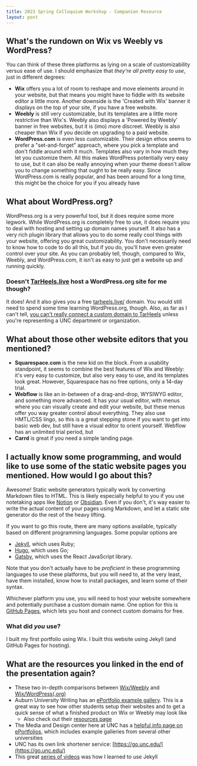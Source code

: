 ```yaml
---
title: 2023 Spring Colloquium Workshop - Companion Resource
layout: post
---
```


## What's the rundown on Wix vs Weebly vs WordPress?
You can think of these three platforms as lying on a scale of customizability versus ease of use. I should emphasize that *they're all pretty easy to use*, just in different degrees:
 - **Wix** offers you a lot of room to reshape and move elements around in your website, but that means you might have to fiddle with its website editor a little more. Another downside is the 'Created with Wix' banner it displays on the top of your site, if you have a free website.
 - **Weebly** is still very customizable, but its templates are a little more restrictive than Wix's. Weebly also displays a 'Powered by Weebly' banner in free websites, but it is (imo) more discreet. Weebly is also cheaper than Wix if you decide on upgrading to a paid website.
 - **WordPress.com** is even less customizable. Their design ethos seems to prefer a "set-and-forget" approach, where you pick a template and don't fiddle around with it much. Templates also vary in how much they let you customize them. All this makes WordPress potentially very easy to use, but it can also be really annoying when your theme doesn't allow you to change something that ought to be really easy. Since WordPress.com is really popular, and has been around for a long time, this might be the choice for you if you already have 

## What about WordPress.org?
WordPress.org is a very powerful tool, but it does require some more legwork. While WordPress.org is completely free to use, it does require you to deal with hosting and setting up domain names yourself. It also has a very rich plugin library that allows you to do some really cool things with your website, offering you great customizability. You don't necessarily need to know how to code to do all this, but if you do, you'll have even greater control over your site. As you can probably tell, though, compared to Wix, Weebly, and WordPress.com, it isn't as easy to just get a website up and running quickly.

### Doesn't [TarHeels.live](https://tarheels.live/) host a WordPress.org site for me though?
It does! And it also gives you a free [tarheels.live/](https://tarheels.live/) domain. You would still need to spend some time learning WordPress.org, though. Also, as far as I can't tell, [you can't really connect a custom domain to TarHeels](https://tarheels.live/domain-options/) unless you're representing a UNC department or organization.

## What about those other website editors that you mentioned?
- **Squarespace.com** is the new kid on the block. From a usability standpoint, it seems to combine the best features of Wix and Weebly: it's very easy to customize, but also very easy to use, and its templates look great. However, Squarespace has no free options, only a 14-day trial.
- **Webflow** is like an in-between of a drag-and-drop, WYSIWYG editor, and something more advanced. It has your usual editor, with menus where you can visually create and edit your website, but these menus offer you way greater control about everything. They also use HMTL/CSS lingo, so this is a great stepping stone if you want to get into basic web dev, but still have a visual editor to orient yourself. Webflow has an unlimited trial period, but  
- **Carrd** is great if you need a simple landing page.

## I actually know some programming, and would like to use some of the static website pages you mentioned. How would I go about this?
Awesome! Static website generators typically work by converting Markdown files to HTML. This is likely especially helpful to you if you use notetaking apps like [Notion](https://www.notion.so/) or [Obsidian](https://obsidian.md/). Even if you don't, it's way easier to write the actual content of your pages using Markdown, and let a static site generator do the rest of the heavy lifting.

If you want to go this route, there are many options available, typically based on different programming languages. Some popular options are
- [Jekyll](https://jekyllrb.com/), which uses Ruby;
- [Hugo](https://gohugo.io/), which uses Go; 
- [Gatsby](https://www.gatsbyjs.com/), which uses the React JavaScript library.

Note that you don't actually have to be *proficient* in these programming languages to use these platforms, but you will need to, at the very least, have them installed, know how to install packages, and learn some of their syntax.

Whichever platform you use, you will need to host your website somewhere and potentially purchase a custom domain name. One option for this is [GitHub Pages](https://pages.github.com/), which lets you host and connect custom domains for free.

### What did *you* use?
I built my first portfolio using Wix. I built this website using Jekyll (and GitHub Pages for hosting).

## What are the resources you linked in the end of the presentation again?
- These two in-depth comparisons between [Wix/Weebly](https://www.kasareviews.com/wix-vs-weebly-comparison/) and [Wix/WordPress(.org)](https://www.kasareviews.com/wix-vs-wordpress-comparison/)
- Auburn University Writing has an [ePortfolio example gallery](https://www.auburn.edu/academic/provost/university-writing/what-we-do/eportfolios.php). This is a great way to see how other students setup their websites and to get a quick sense of what a finished product on Wix or Weebly may look like
	- Also check out their [resources page](https://auburn.edu/academic/provost/university-writing/resources/)
- The Media and Design center here at UNC has a [helpful info page on ePortfolios](https://guides.lib.unc.edu/media-design-center/portfolios), which includes example galleries from several other universities
- UNC has its own link shortener service: [https://go.unc.edu/](https://go.unc.edu/)
- This great [series of videos](https://www.youtube.com/watch?v=T1itpPvFWHI&list=PLLAZ4kZ9dFpOPV5C5Ay0pHaa0RJFhcmcB) was how I learned to use Jekyll
